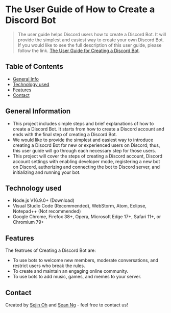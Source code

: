 # The User Guide of How to Create a Discord Bot
> The user guide helps Discord users how to create a Discord Bot. It will provide the simplest and easiest way to create your own Discord Bot. If you would like to see the full description of this user guide, please follow the link.
> [The User Guide for Creating a Discord Bot](https://23o4i7.github.io/Sean-Sejin-Docs).

## Table of Contents
* [General Info](#general-information)
* [Technology used](#technology-used)
* [Features](#features)
* [Contact](#contact)


## General Information
- This project includes simple steps and brief explanations of how to create a Discord Bot. It starts from how to create a Discord account and ends with the final step of creating a Discord Bot.
- We would like to provide the simplest and easiest way to introduce creating a Disocrd Bot for new or experienced users on Discord; thus, this user guide will go through each necessary step for those users.
- This project will cover the steps of creating a Discord account, Discord account settings with enabling developer mode, registering a new bot on Discord, authorizing and connecting the bot to Discord server, and initializing and running your bot.


## Technology used
- Node.js V16.9.0+ (Download)
- Visual Studio Code (Recommended), WebStorm, Atom, Eclipse, Notepad++ (Not recommended)
- Google Chrome, Firefox 38+, Opera, Microsoft Edge 17+, Safari 11+, or Chromium 79+


## Features
The featrues of Creating a Discord Bot are:
- To use bots to welcome new members, moderate conversations, and restrict users who break the rules.
- To create and maintain an engaging online community. 
- To use bots to add music, games, and memes to your server.


## Contact
Created by [Sejin Oh](soh52@my.bcit.ca) and [Sean Ng](sng184@my.bcit.ca) - feel free to contact us!


